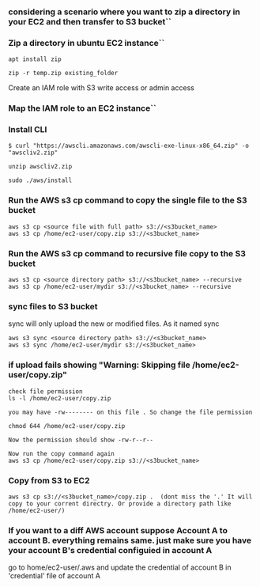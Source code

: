### considering a scenario where you want to zip a directory in your EC2 and then transfer to S3 bucket``

### Zip a directory in ubuntu EC2 instance``

```
apt install zip

zip -r temp.zip existing_folder
```

Create an IAM role with S3 write access or admin access

### Map the IAM role to an EC2 instance``

### Install CLI

```
$ curl "https://awscli.amazonaws.com/awscli-exe-linux-x86_64.zip" -o "awscliv2.zip"

unzip awscliv2.zip

sudo ./aws/install
```

### Run the AWS s3 cp command to copy the single file to the S3 bucket

```
aws s3 cp <source file with full path> s3://<s3bucket_name>
aws s3 cp /home/ec2-user/copy.zip s3://<s3bucket_name>
```

### Run the AWS s3 cp command to recursive file copy to the S3 bucket

```
aws s3 cp <source directory path> s3://<s3bucket_name> --recursive
aws s3 cp /home/ec2-user/mydir s3://<s3bucket_name> --recursive
```

### sync files to S3 bucket
sync will only upload the new or modified files. As it named sync

```
aws s3 sync <source directory path> s3://<s3bucket_name>
aws s3 sync /home/ec2-user/mydir s3://<s3bucket_name>
```


### if upload fails showing "Warning: Skipping file /home/ec2-user/copy.zip"

```
check file permission
ls -l /home/ec2-user/copy.zip

you may have -rw-------- on this file . So change the file permission

chmod 644 /home/ec2-user/copy.zip

Now the permission should show -rw-r--r--

Now run the copy command again
aws s3 cp /home/ec2-user/copy.zip s3://<s3bucket_name>
```
### Copy from S3 to EC2
```
aws s3 cp s3://<s3bucket_name>/copy.zip .  (dont miss the '.' It will copy to your corrent directry. Or provide a directory path like /home/ec2-user/)
```

### If you want to a diff AWS account suppose Account A to account B. everything remains same. just make sure you have your account B's credential configuied in account A
go to home/ec2-user/.aws and update the credential of account B in 'credential' file of account A
